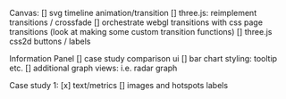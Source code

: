 Canvas:
[] svg timeline animation/transition
[] three.js: reimplement transitions / crossfade
[] orchestrate webgl transitions with css page transitions (look at making some custom transition functions)
[] three.js css2d buttons / labels


Information Panel
[] case study comparison ui
[] bar chart styling: tooltip etc.
[] additional graph views: i.e. radar graph


Case study 1:
[x] text/metrics
[] images and hotspots labels
